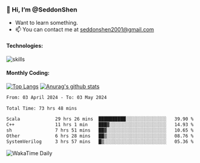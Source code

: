 ### 👋 Hi, I’m @SeddonShen
- Want to learn something.
- 📫 You can contact me at seddonshen2001@gmail.com

#### Technologies:

![skills](https://skillicons.dev/icons?i=scala,js,html,css,bootstrap,jquery,c,cpp,cloudflare,django,docker,flask,git,github,githubactions,linux,latex,mysql,nodejs,ps,php,pr,py,raspberrypi,redis,unreal,v,vscode,vue,bash)

#### Monthly Coding:
[![Top Langs](https://github-readme-stats.vercel.app/api/top-langs?username=seddonshen&show_icons=true&locale=en&layout=compact&hide=html&langs_count=8)](https://github.com/SeddonShen/)
[![Anurag's github stats](https://github-readme-stats.vercel.app/api?username=SeddonShen&count_private=true&show_icons=true)](https://github.com/anuraghazra/github-readme-stats)
<!--START_SECTION:waka-->

```txt
From: 03 April 2024 - To: 03 May 2024

Total Time: 73 hrs 48 mins

Scala             29 hrs 26 mins  ██████████░░░░░░░░░░░░░░░   39.90 %
C++               11 hrs 1 min    ███▓░░░░░░░░░░░░░░░░░░░░░   14.93 %
sh                7 hrs 51 mins   ██▓░░░░░░░░░░░░░░░░░░░░░░   10.65 %
Other             6 hrs 28 mins   ██▒░░░░░░░░░░░░░░░░░░░░░░   08.76 %
SystemVerilog     3 hrs 57 mins   █▒░░░░░░░░░░░░░░░░░░░░░░░   05.36 %
```

<!--END_SECTION:waka-->

![WakaTime Daily](https://wakatime.com/share/@seddon2001/61a7e342-5f12-4fea-bf92-1fac161e97d6.svg)
<!---
SeddonShen/SeddonShen is a ✨ special ✨ repository because its `README.md` (this file) appears on your GitHub profile.
You can click the Preview link to take a look at your changes.
--->
